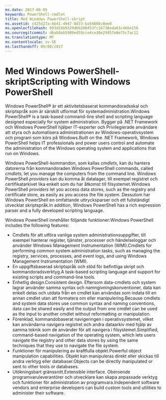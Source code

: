 ```yaml
---
ms.date: 2017-06-05
keywords: PowerShell-cmdlet
title: Med Windows PowerShell-skript
ms.assetid: c425d27a-bb41-4947-8d73-ba5480bc8ee0
ms.openlocfilehash: 693d1bb9329dbb280453fc16738eda63c466e156
ms.sourcegitcommit: d6ab9ab5909ed59cce4ce30e29457e0e75c7ac12
ms.translationtype: MT
ms.contentlocale: sv-SE
ms.lasthandoff: 09/08/2017
---
```

# <a name="scripting-with-windows-powershell"></a><span data-ttu-id="22aa2-103">Med Windows PowerShell-skript</span><span class="sxs-lookup"><span data-stu-id="22aa2-103">Scripting with Windows PowerShell</span></span>

<span data-ttu-id="22aa2-104">Windows PowerShell® är ett aktivitetsbaserat kommandoradsskal och skriptspråk som är särskilt utformat för systemadministration.</span><span class="sxs-lookup"><span data-stu-id="22aa2-104">Windows PowerShell® is a task-based command-line shell and scripting language designed especially for system administration.</span></span> <span data-ttu-id="22aa2-105">Bygger på .NET Framework och Windows PowerShell hjälper IT-experter och Privilegierade användare att styra och automatisera administrationen av Windows-operativsystem och program som körs på Windows.</span><span class="sxs-lookup"><span data-stu-id="22aa2-105">Built on the .NET Framework, Windows PowerShell helps IT professionals and power users control and automate the administration of the Windows operating system and applications that run on Windows.</span></span>

<span data-ttu-id="22aa2-106">Windows PowerShell-kommandon, som kallas *cmdlets*, kan du hantera datorerna från kommandoraden.</span><span class="sxs-lookup"><span data-stu-id="22aa2-106">Windows PowerShell commands, called *cmdlets*, let you manage the computers from the command line.</span></span> <span data-ttu-id="22aa2-107">Windows PowerShell *providers* kan du komma åt datalager, till exempel registret och certifikatarkivet lika enkelt som du har åtkomst till filsystemet.</span><span class="sxs-lookup"><span data-stu-id="22aa2-107">Windows PowerShell *providers* let you access data stores, such as the registry and certificate store, as easily as you access the file system.</span></span> <span data-ttu-id="22aa2-108">Dessutom har Windows PowerShell en omfattande uttrycksparser och ett fullständigt utvecklat skriptspråk.</span><span class="sxs-lookup"><span data-stu-id="22aa2-108">In addition, Windows PowerShell has a rich expression parser and a fully developed scripting language.</span></span>

<span data-ttu-id="22aa2-109">Windows PowerShell innehåller följande funktioner:</span><span class="sxs-lookup"><span data-stu-id="22aa2-109">Windows PowerShell includes the following features:</span></span>

- <span data-ttu-id="22aa2-110">Cmdlets för att utföra vanliga system administrationsuppgifter, till exempel hanterar register, tjänster, processer och händelseloggar och använder Windows Management Instrumentation (WMI).</span><span class="sxs-lookup"><span data-stu-id="22aa2-110">Cmdlets for performing common system administration tasks, such as managing the registry, services, processes, and event logs, and using Windows Management Instrumentation (WMI).</span></span>
- <span data-ttu-id="22aa2-111">En uppgiftsbaserad skriptspråk och stöd för befintliga skript och kommandoradsverktyg.</span><span class="sxs-lookup"><span data-stu-id="22aa2-111">A task-based scripting language and support for existing scripts and command-line tools.</span></span>
- <span data-ttu-id="22aa2-112">Enhetlig design.</span><span class="sxs-lookup"><span data-stu-id="22aa2-112">Consistent design.</span></span> <span data-ttu-id="22aa2-113">Eftersom data-cmdlets och system lagrar använder samma syntax och namngivningskonventioner, data kan enkelt delas och utdata från en cmdlet kan användas som indata till en annan cmdlet utan att formatera om eller manipulering.</span><span class="sxs-lookup"><span data-stu-id="22aa2-113">Because cmdlets and system data stores use common syntax and naming conventions, data can be shared easily and the output from one cmdlet can be used as the input to another cmdlet without reformatting or manipulation.</span></span>
- <span data-ttu-id="22aa2-114">Förenklad, kommandobaserat navigeringen i operativsystemet, vilket kan användarna navigera registret och andra dataarkiv med hjälp av samma teknik som de använder för att navigera i filsystemet.</span><span class="sxs-lookup"><span data-stu-id="22aa2-114">Simplified, command-based navigation of the operating system, which lets users navigate the registry and other data stores by using the same techniques that they use to navigate the file system.</span></span>
- <span data-ttu-id="22aa2-115">Funktioner för manipulering av kraftfulla objekt.</span><span class="sxs-lookup"><span data-stu-id="22aa2-115">Powerful object manipulation capabilities.</span></span> <span data-ttu-id="22aa2-116">Objekt kan manipuleras direkt eller skickas till andra verktyg eller databaser.</span><span class="sxs-lookup"><span data-stu-id="22aa2-116">Objects can be directly manipulated or sent to other tools or databases.</span></span>
- <span data-ttu-id="22aa2-117">Utökningsbart gränssnitt.</span><span class="sxs-lookup"><span data-stu-id="22aa2-117">Extensible interface.</span></span> <span data-ttu-id="22aa2-118">Oberoende programvaruleverantörer och utvecklare kan skapa anpassade verktyg och funktioner för administration av programvara.</span><span class="sxs-lookup"><span data-stu-id="22aa2-118">Independent software vendors and enterprise developers can build custom tools and utilities to administer their software.</span></span>


